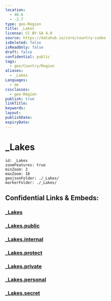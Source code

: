 ```yaml
---
location:
  - 40.6
  - -2.7
type: geo-Region
title: _Lakes
license: CC BY-SA 4.0
source: https://datahub.io/core/country-codes
isDeleted: false
isReadOnly: false
draft: false
confidential: public
tags:
  - geo/Country/Region
aliases:
  - _Lakes
Languages:
  - de
cssclasses:
  - geo-Region
publish: true
linkTitle:
keywords:
layout:
publishDate:
expiryDate:
---
```


# _Lakes

```leaflet
id: _Lakes
zoomFeatures: true 
minZoom: 2 
maxZoom: 18
geojsonFolder: ./_Lakes/
markerFolder: ./_Lakes/
```


## Confidential Links & Embeds: 

### [_Lakes](/_Standards/Earth/Continent/Europe/Europe~South/Spain/Provinces~Spain/Castilla-La_Mancha/Guadalajara.Province/_Lakes.md) 

### [_Lakes.public](/_public/Earth/Continent/Europe/Europe~South/Spain/Provinces~Spain/Castilla-La_Mancha/Guadalajara.Province/_Lakes.public.md) 

### [_Lakes.internal](/_internal/Earth/Continent/Europe/Europe~South/Spain/Provinces~Spain/Castilla-La_Mancha/Guadalajara.Province/_Lakes.internal.md) 

### [_Lakes.protect](/_protect/Earth/Continent/Europe/Europe~South/Spain/Provinces~Spain/Castilla-La_Mancha/Guadalajara.Province/_Lakes.protect.md) 

### [_Lakes.private](/_private/Earth/Continent/Europe/Europe~South/Spain/Provinces~Spain/Castilla-La_Mancha/Guadalajara.Province/_Lakes.private.md) 

### [_Lakes.personal](/_personal/Earth/Continent/Europe/Europe~South/Spain/Provinces~Spain/Castilla-La_Mancha/Guadalajara.Province/_Lakes.personal.md) 

### [_Lakes.secret](/_secret/Earth/Continent/Europe/Europe~South/Spain/Provinces~Spain/Castilla-La_Mancha/Guadalajara.Province/_Lakes.secret.md)

